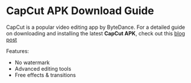 # CapCut APK Download Guide

CapCut is a popular video editing app by ByteDance. For a detailed guide on downloading and installing the latest **CapCut APK**, check out this [blog post](https://ufapps.xyz/capcut-apk-download-premium/)

Features:
- No watermark
- Advanced editing tools
- Free effects & transitions
